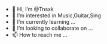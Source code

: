 - 👋 Hi, I’m @Tnsxk
- 👀 I’m interested in Music,Guitar,Sing
- 🌱 I’m currently learning ...
- 💞️ I’m looking to collaborate on ...
- 📫 How to reach me ...

<!---
fanta1245/fanta1245 is a ✨ special ✨ repository because its `README.md` (this file) appears on your GitHub profile.
You can click the Preview link to take a look at your changes.
--->
